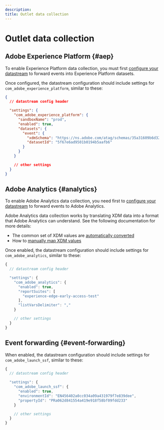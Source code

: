```yaml
---
description: 
title: Outlet data collection
---
```


# Outlet data collection

## Adobe Experience Platform {#aep}

To enable Experience Platform data collection, you must first [configure your datastream](../fundamentals/datastreams.md) to forward events into Experience Platform datasets.

Once configured, the datastream configuration should include settings for `com_adobe_experience_platform`, similar to these:


```json
{
  // datastream config header

  "settings": {
    "com_adobe_experience_platform": {
      "sandboxName": "prod",
      "enabled": true,
      "datasets": {
        "event": {
          "xdmSchema": "https://ns.adobe.com/atag/schemas/35a31609b6d3242736751df469ade031",
          "datasetId": "5f67e6ad9501b0194b5aafb6"
        }
      }
    }

    // other settings
  }
}
```

## Adobe Analytics {#analytics}

To enable Adobe Analytics data collection, you need first
to [configure your datastream](../data-collection/adobe-analytics/analytics-overview.md) to forward events to Adobe Analytics.

Adobe Analytics data collection works by translating XDM data into a format that Adobe Analytics can understand. See the following documentation for more details:

* The common set of XDM values are [automatically converted](../data-collection/adobe-analytics/automatically-mapped-vars.md)
* How to [manually map XDM values](../data-collection/adobe-analytics/manually-mapping-variables.md)

Once enabled, the datastream configuration should include settings for `com_adobe_analytics`, similar to these:

```javascript
{
  // datastream config header

  "settings": {
    "com_adobe_analytics": {
      "enabled": true,
      "reportSuites": [
        "experience-edge-early-access-test"
      ],
      "listVarsDelimiter": ","
    }

    // other settings
  }
}
```

## Event forwarding {#event-forwarding}

When enabled, the datastream configuration should include settings for `com_adobe_launch_ssf`, similar to these:

```javascript
{
  // datastream config header

  "settings": {
    "com_adobe_launch_ssf": {
      "enabled": true,
      "environmentId": "EN456402a0cc034a09a431979f7e839dee",
      "propertyId": "PRa062d841554a419e918f58bf09fdd233"
    }

    // other settings
  }
}
```